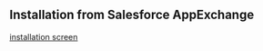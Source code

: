## Installation from Salesforce AppExchange



[installation screen](https://rkalbag.github.io/instant-feedback-docs/images/install/image-20230515-094742.png)


